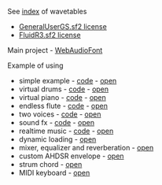 See [index](https://surikov.github.io/webaudiofontdata/sound/) of wavetables

- [GeneralUserGS.sf2 license](http://www.schristiancollins.com/generaluser.php)
- [FluidR3.sf2 license](https://github.com/musescore/MuseScore/blob/master/share/sound/FluidR3Mono_License.md)

Main project - [WebAudioFont](https://surikov.github.io/webaudiofont/)

Example of using

- simple example - [code](http://jsbin.com/lamidog/1/edit?html,output) - [open](https://surikov.github.io/webaudiofont/examples/simple.html)
- virtual drums - [code](http://jsbin.com/wajopuy/1/edit?html,output) - [open](https://surikov.github.io/webaudiofont/examples/drums.html)
- virtual piano - [code](http://jsbin.com/binelu/1/edit?html,output) - [open](https://surikov.github.io/webaudiofont/examples/piano.html)
- endless flute - [code](http://jsbin.com/midadem/1/edit?html,output) - [open](https://surikov.github.io/webaudiofont/examples/flute.html)
- two voices - [code](http://jsbin.com/vujewem/1/edit?html,output) - [open](https://surikov.github.io/webaudiofont/examples/voices.html)
- sound fx - [code](http://jsbin.com/tipine/1/edit?html,output) - [open](https://surikov.github.io/webaudiofont/examples/fx.html)
- realtime music - [code](https://jsbin.com/wuxilab/2/edit?html,output) - [open](https://surikov.github.io/webaudiofont/examples/realtime.html)
- dynamic loading - [open](https://surikov.github.io/webaudiofont/examples/dynamic.html)
- mixer, equalizer and reverberation - [open](https://surikov.github.io/webaudiofont/examples/mixer.html)
- custom AHDSR envelope - [open](https://surikov.github.io/webaudiofont/examples/ahdsr.html)
- strum chord - [open](https://surikov.github.io/webaudiofont/examples/strum.html)
- MIDI keyboard - [open](https://surikov.github.io/webaudiofont/examples/midikey.html)



